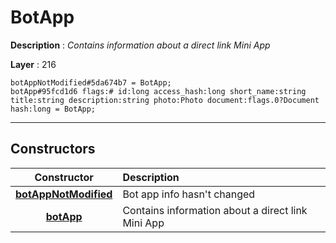 # BotApp

**Description** : *Contains information about a direct link Mini App*

**Layer** : 216

```tl
botAppNotModified#5da674b7 = BotApp;
botApp#95fcd1d6 flags:# id:long access_hash:long short_name:string title:string description:string photo:Photo document:flags.0?Document hash:long = BotApp;
```

---

## Constructors

| Constructor | Description |
| :---: | :--- |
| [**botAppNotModified**](constructor/botAppNotModified) | Bot app info hasn't changed |
| [**botApp**](constructor/botApp) | Contains information about a direct link Mini App |
